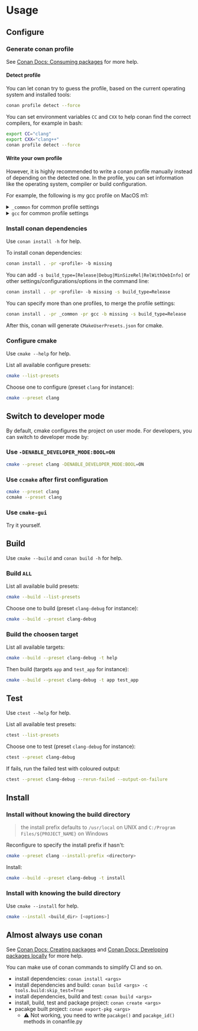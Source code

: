 # Usage

## Configure

### Generate conan profile

See [Conan Docs: Consuming packages](https://docs.conan.io/2/tutorial/consuming_packages.html) for more help.

#### Detect profile

You can let conan try to guess the profile, based on the current operating system and installed tools:

```bash
conan profile detect --force
```

You can set environment variables `CC` and `CXX` to help conan find the correct compilers, for example in bash:

```bash
export CC="clang"
export CXX="clang++"
conan profile detect --force
```

#### Write your own profile

However, it is highly recommended to write a conan profile manually instead of depending on the detected one. In the profile, you can set information like the operating system, compiler or build configuration.

For example, the following is my gcc profile on MacOS m1:

<details>
<summary><code>_common</code> for common profile settings</summary>

```txt
[system_tools]
autoconf/2.71
automake/1.16.5
cmake/3.27.6
ninja/1.11.1

[conf]
# &: influence current package (your project)
&:tools.cmake.cmaketoolchain:generator=Ninja Multi-Config

# qt/*: influence required qt
qt/*:tools.cmake.cmaketoolchain:generator=Ninja

# *: influence both current package and all depedencies
*: tools.build:compiler_executables={"c": "/opt/homebrew/opt/llvm/bin/clang", "cpp": "/opt/homebrew/opt/llvm/bin/clang++"}

# no specifier: same as *
tools.build:compiler_executables={"c": "/opt/homebrew/opt/llvm/bin/clang", "cpp": "/opt/homebrew/opt/llvm/bin/clang++"}

# see more in https://docs.conan.io/2/reference/config_files/profiles.html#profile-patterns
```

</details>

<details>
<summary><code>gcc</code> for common profile settings</summary>

```txt
include(_common)

[settings]
arch=armv8
build_type=Release
compiler=gcc
compiler.cppstd=23
compiler.libcxx=libstdc++11
compiler.version=13
os=Macos

[conf]
tools.build:compiler_executables = {"c": "/opt/homebrew/bin/gcc-13", "cpp": "/opt/homebrew/bin/g++-13"}
```

</details>

### Install conan dependencies

Use `conan install -h` for help.

To install conan dependencies:

```bash
conan install . -pr <profile> -b missing
```

You can add `-s build_type=[Release|Debug|MinSizeRel|RelWithDebInfo]` or other settings/configurations/options in the command line:

```bash
conan install . -pr <profile> -b missing -s build_type=Release
```

You can specify more than one profiles, to merge the profile settings:

```bash
conan install . -pr _common -pr gcc -b missing -s build_type=Release
```

After this, conan will generate `CMakeUserPresets.json` for cmake.

### Configure cmake

Use `cmake --help` for help.

List all available configure presets:

```bash
cmake --list-presets
```

Choose one to configure (preset `clang` for instance):

```bash
cmake --preset clang
```

## Switch to developer mode

By default, cmake configures the project on user mode. For developers, you can switch to developer mode by:

### Use `-DENABLE_DEVELOPER_MODE:BOOL=ON`

```bash
cmake --preset clang -DENABLE_DEVELOPER_MODE:BOOL=ON
```

### Use `ccmake` after first configuration

```bash
cmake --preset clang
ccmake --preset clang
```

### Use `cmake-gui`

Try it yourself.

## Build

Use `cmake --build` and `conan build -h` for help.

### Build `ALL`

List all available build presets:

```bash
cmake --build --list-presets
```

Choose one to build (preset `clang-debug` for instance):

```bash
cmake --build --preset clang-debug
```

### Build the choosen target

List all available targets:

```bash
cmake --build --preset clang-debug -t help
```

Then build (targets `app` and `test_app` for instance):

```bash
cmake --build --preset clang-debug -t app test_app
```

## Test

Use `ctest --help` for help.

List all available test presets:

```bash
ctest --list-presets
```

Choose one to test (preset `clang-debug` for instance):

```bash
ctest --preset clang-debug
```

If fails, run the failed test with coloured output:

```bash
ctest --preset clang-debug --rerun-failed --output-on-failure
```

## Install

### Install without knowing the build directory

> the install prefix defaults to `/usr/local` on UNIX and `C:/Program Files/${PROJECT_NAME}` on Windows

Reconfigure to specify the install prefix if hasn't:

```bash
cmake --preset clang --install-prefix <directory>
```

Install:

```bash
cmake --build --preset clang-debug -t install
```

### Install with knowing the build directory

Use `cmake --install` for help.

```bash
cmake --install <build_dir> [<options>]
```

## Almost always use conan

See [Conan Docs: Creating packages](https://docs.conan.io/2/tutorial/creating_packages.html) and [Conan Docs: Developing packages locally](https://docs.conan.io/2/tutorial/developing_packages.html) for more help.

You can make use of conan commands to simplify CI and so on.

- install dependencies: `conan install <args>`
- install dependencies and build: `conan build <args> -c tools.build:skip_test=True`
- install dependencies, build and test: `conan build <args>`
- install, build, test and package project: `conan create <args>`
- pacakge built project: `conan export-pkg <args>`
  - :warning: Not working, you need to write `pacakge()` and `pacakge_id()` methods in conanfile.py
